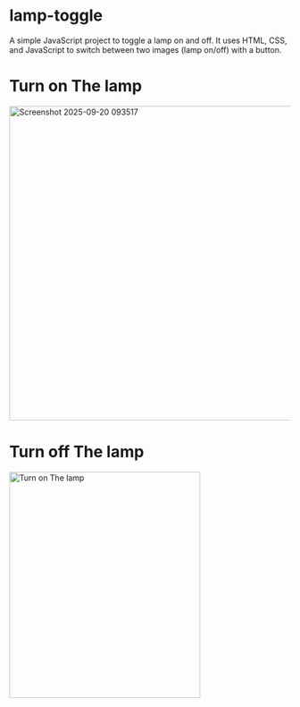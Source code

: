# lamp-toggle
A simple JavaScript project to toggle a lamp on and off. It uses HTML, CSS, and JavaScript to switch between two images (lamp on/off) with a button.
<h1>Turn on The lamp</h1>
<img width="547" height="562" alt="Screenshot 2025-09-20 093517" src="https://github.com/user-attachments/assets/74ff02ea-1342-48b7-8c83-7a721e479ab8" />
<h1>Turn off The lamp</h1>
<img width="342" height="404" alt="Turn on The lamp" src="https://github.com/user-attachments/assets/9f1348b3-3a0c-4dd4-a594-c1d2820837a3" />
